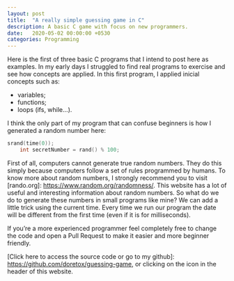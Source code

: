 ```yaml
---
layout: post
title:  "A really simple guessing game in C"
description: A basic C game with focus on new programmers.
date:   2020-05-02 00:00:00 +0530
categories: Programming
---
```


Here is the first of three basic C programs that I intend to post here as examples. In my early days I struggled to find real programs to exercise and see how concepts are applied.
In this first program, I applied inicial concepts such as:

- variables;
- functions;
- loops (ifs, while...).

I think the only part of my program that can confuse beginners is how I generated a random number here:

```C
srand(time(0));
	int secretNumber = rand() % 100;
```

First of all, computers cannot generate true random numbers. They do this simply because computers follow a set of rules programmed by humans. To know more about random numbers, I strongly recommend you to visit [rando.org]: https://www.random.org/randomness/. This website has a lot of useful and interesting information about random numbers.
So what do we do to generate these numbers in small programs like mine? We can add a little trick using the current time. Every time we run our program the date will be different from the first time (even if it is for milliseconds).

[You can read more about random numbers in C/C++ in this website]: https://www.geeksforgeeks.org/rand-and-srand-in-ccpp/

If you’re a more experienced programmer feel completely free to change the code and open a Pull Request to make it easier and more beginner friendly. 

[Click here to access the source code or go to my github]: https://github.com/doretox/guessing-game, or clicking on the icon in the header of this website. 
